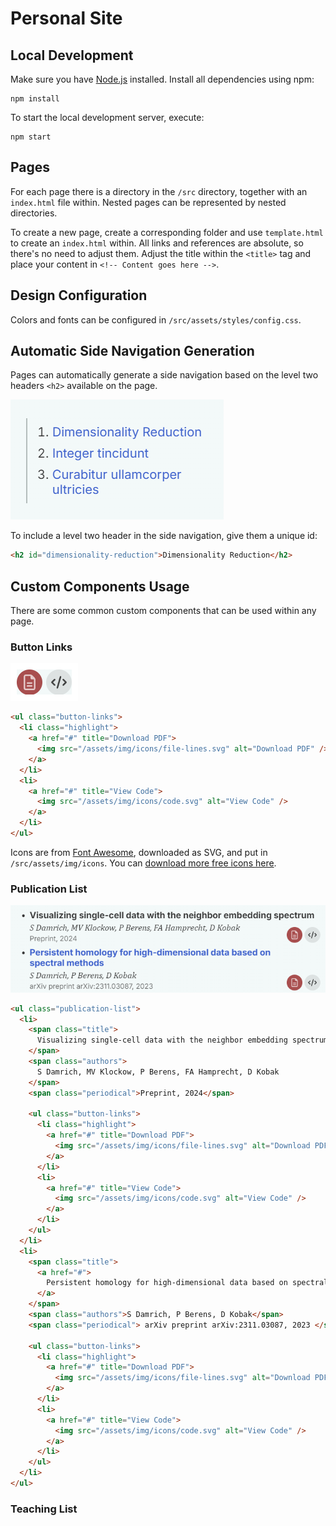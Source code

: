 # Personal Site

## Local Development

Make sure you have [Node.js](https://nodejs.org/) installed. Install all
dependencies using npm:

```
npm install
```

To start the local development server, execute:

```
npm start
```

## Pages

For each page there is a directory in the `/src` directory, together with an
`index.html` file within. Nested pages can be represented by nested directories.

To create a new page, create a corresponding folder and use `template.html` to
create an `index.html` within. All links and references are absolute, so there's
no need to adjust them. Adjust the title within the `<title>` tag and place your
content in `<!-- Content goes here -->`.

## Design Configuration

Colors and fonts can be configured in `/src/assets/styles/config.css`.

## Automatic Side Navigation Generation

Pages can automatically generate a side navigation based on the level two
headers `<h2>` available on the page.

![Side Navigation](./doc/side-navigation.png)

To include a level two header in the side navigation, give them a unique id:

```html
<h2 id="dimensionality-reduction">Dimensionality Reduction</h2>
```

## Custom Components Usage

There are some common custom components that can be used within any page.

### Button Links

![Button Links](./doc/button-links.png)

```html
<ul class="button-links">
  <li class="highlight">
    <a href="#" title="Download PDF">
      <img src="/assets/img/icons/file-lines.svg" alt="Download PDF" />
    </a>
  </li>
  <li>
    <a href="#" title="View Code">
      <img src="/assets/img/icons/code.svg" alt="View Code" />
    </a>
  </li>
</ul>
```

Icons are from [Font Awesome](https://fontawesome.com), downloaded as SVG, and
put in `/src/assets/img/icons`. You can
[download more free icons here](https://fontawesome.com/search?o=r&m=free).

### Publication List

![Publication List](./doc/publication-list.png)

```html
<ul class="publication-list">
  <li>
    <span class="title">
      Visualizing single-cell data with the neighbor embedding spectrum
    </span>
    <span class="authors">
      S Damrich, MV Klockow, P Berens, FA Hamprecht, D Kobak
    </span>
    <span class="periodical">Preprint, 2024</span>

    <ul class="button-links">
      <li class="highlight">
        <a href="#" title="Download PDF">
          <img src="/assets/img/icons/file-lines.svg" alt="Download PDF" />
        </a>
      </li>
      <li>
        <a href="#" title="View Code">
          <img src="/assets/img/icons/code.svg" alt="View Code" />
        </a>
      </li>
    </ul>
  </li>
  <li>
    <span class="title">
      <a href="#">
        Persistent homology for high-dimensional data based on spectral methods
      </a>
    </span>
    <span class="authors">S Damrich, P Berens, D Kobak</span>
    <span class="periodical"> arXiv preprint arXiv:2311.03087, 2023 </span>

    <ul class="button-links">
      <li class="highlight">
        <a href="#" title="Download PDF">
          <img src="/assets/img/icons/file-lines.svg" alt="Download PDF" />
        </a>
      </li>
      <li>
        <a href="#" title="View Code">
          <img src="/assets/img/icons/code.svg" alt="View Code" />
        </a>
      </li>
    </ul>
  </li>
</ul>
```

### Teaching List
